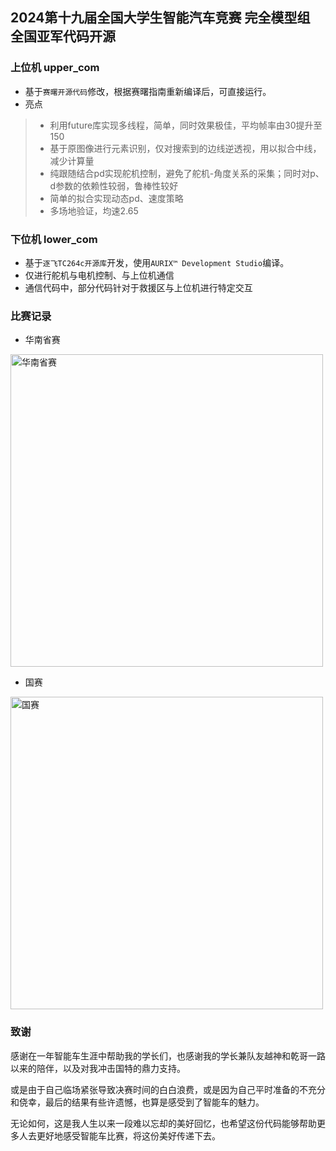 ## 2024第十九届全国大学生智能汽车竞赛 完全模型组 全国亚军代码开源

### 上位机 upper_com

* 基于`赛曙开源代码`修改，根据赛曙指南重新编译后，可直接运行。
* 亮点

> * 利用future库实现多线程，简单，同时效果极佳，平均帧率由30提升至150
> * 基于原图像进行元素识别，仅对搜索到的边线逆透视，用以拟合中线，减少计算量
> * 纯跟随结合pd实现舵机控制，避免了舵机-角度关系的采集；同时对p、d参数的依赖性较弱，鲁棒性较好
> * 简单的拟合实现动态pd、速度策略
> * 多场地验证，均速2.65

### 下位机 lower_com

* 基于`逐飞TC264c开源库`开发，使用`AURIX™ Development Studio`编译。
* 仅进行舵机与电机控制、与上位机通信
* 通信代码中，部分代码针对于救援区与上位机进行特定交互                                                                                                                                                                                                                                                                                               



### 比赛记录

* 华南省赛

<img src=".\华南省赛.gif" alt="华南省赛" width="500" height="auto">



* 国赛

<img src=".\国赛.gif" alt="国赛" width="500" height="auto">



### 致谢

​	感谢在一年智能车生涯中帮助我的学长们，也感谢我的学长兼队友越神和乾哥一路以来的陪伴，以及对我冲击国特的鼎力支持。

​	或是由于自己临场紧张导致决赛时间的白白浪费，或是因为自己平时准备的不充分和侥幸，最后的结果有些许遗憾，也算是感受到了智能车的魅力。

​	无论如何，这是我人生以来一段难以忘却的美好回忆，也希望这份代码能够帮助更多人去更好地感受智能车比赛，将这份美好传递下去。
